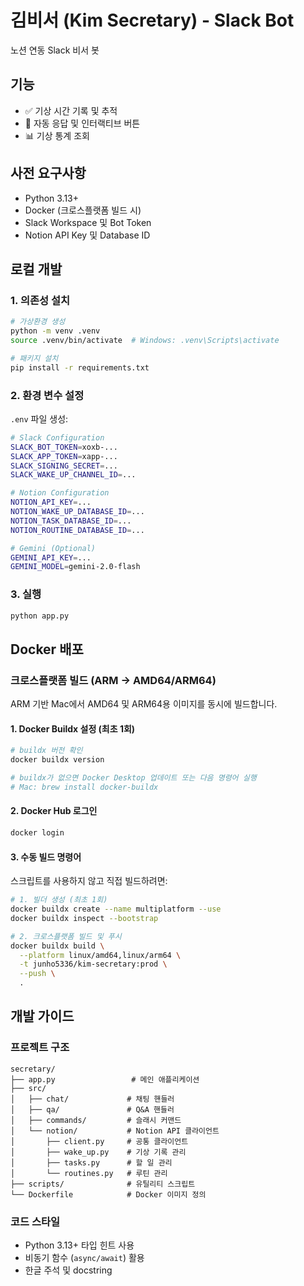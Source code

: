 # 김비서 (Kim Secretary) - Slack Bot

노션 연동 Slack 비서 봇

## 기능

- ✅ 기상 시간 기록 및 추적
- 🤖 자동 응답 및 인터랙티브 버튼
- 📊 기상 통계 조회

## 사전 요구사항

- Python 3.13+
- Docker (크로스플랫폼 빌드 시)
- Slack Workspace 및 Bot Token
- Notion API Key 및 Database ID

## 로컬 개발

### 1. 의존성 설치

```bash
# 가상환경 생성
python -m venv .venv
source .venv/bin/activate  # Windows: .venv\Scripts\activate

# 패키지 설치
pip install -r requirements.txt
```

### 2. 환경 변수 설정

`.env` 파일 생성:

```bash
# Slack Configuration
SLACK_BOT_TOKEN=xoxb-...
SLACK_APP_TOKEN=xapp-...
SLACK_SIGNING_SECRET=...
SLACK_WAKE_UP_CHANNEL_ID=...

# Notion Configuration
NOTION_API_KEY=...
NOTION_WAKE_UP_DATABASE_ID=...
NOTION_TASK_DATABASE_ID=...
NOTION_ROUTINE_DATABASE_ID=...

# Gemini (Optional)
GEMINI_API_KEY=...
GEMINI_MODEL=gemini-2.0-flash
```

### 3. 실행

```bash
python app.py
```

## Docker 배포

### 크로스플랫폼 빌드 (ARM → AMD64/ARM64)

ARM 기반 Mac에서 AMD64 및 ARM64용 이미지를 동시에 빌드합니다.

#### 1. Docker Buildx 설정 (최초 1회)

```bash
# buildx 버전 확인
docker buildx version

# buildx가 없으면 Docker Desktop 업데이트 또는 다음 명령어 실행
# Mac: brew install docker-buildx
```

#### 2. Docker Hub 로그인

```bash
docker login
```

#### 3. 수동 빌드 명령어

스크립트를 사용하지 않고 직접 빌드하려면:

```bash
# 1. 빌더 생성 (최초 1회)
docker buildx create --name multiplatform --use
docker buildx inspect --bootstrap

# 2. 크로스플랫폼 빌드 및 푸시
docker buildx build \
  --platform linux/amd64,linux/arm64 \
  -t junho5336/kim-secretary:prod \
  --push \
  .
```

## 개발 가이드

### 프로젝트 구조

```
secretary/
├── app.py                 # 메인 애플리케이션
├── src/
│   ├── chat/             # 채팅 핸들러
│   ├── qa/               # Q&A 핸들러
│   ├── commands/         # 슬래시 커맨드
│   └── notion/           # Notion API 클라이언트
│       ├── client.py     # 공통 클라이언트
│       ├── wake_up.py    # 기상 기록 관리
│       ├── tasks.py      # 할 일 관리
│       └── routines.py   # 루틴 관리
├── scripts/              # 유틸리티 스크립트
└── Dockerfile            # Docker 이미지 정의
```

### 코드 스타일

- Python 3.13+ 타입 힌트 사용
- 비동기 함수 (`async/await`) 활용
- 한글 주석 및 docstring
